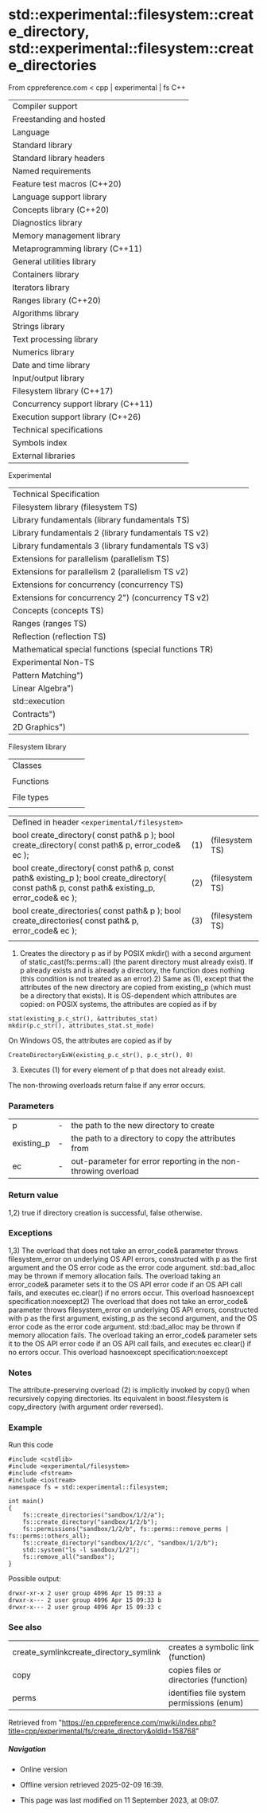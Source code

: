# std::experimental::filesystem::create_directory, std::experimental::filesystem::create_directories

From cppreference.com
< cpp‎ | experimental‎ | fs
C++

|  |  |  |  |  |
| --- | --- | --- | --- | --- |
| Compiler support | | | | |
| Freestanding and hosted | | | | |
| Language | | | | |
| Standard library | | | | |
| Standard library headers | | | | |
| Named requirements | | | | |
| Feature test macros (C++20) | | | | |
| Language support library | | | | |
| Concepts library (C++20) | | | | |
| Diagnostics library | | | | |
| Memory management library | | | | |
| Metaprogramming library (C++11) | | | | |
| General utilities library | | | | |
| Containers library | | | | |
| Iterators library | | | | |
| Ranges library (C++20) | | | | |
| Algorithms library | | | | |
| Strings library | | | | |
| Text processing library | | | | |
| Numerics library | | | | |
| Date and time library | | | | |
| Input/output library | | | | |
| Filesystem library (C++17) | | | | |
| Concurrency support library (C++11) | | | | |
| Execution support library (C++26) | | | | |
| Technical specifications | | | | |
| Symbols index | | | | |
| External libraries | | | | |

Experimental

|  |  |  |  |  |
| --- | --- | --- | --- | --- |
| Technical Specification | | | | |
| Filesystem library (filesystem TS) | | | | |
| Library fundamentals (library fundamentals TS) | | | | |
| Library fundamentals 2 (library fundamentals TS v2) | | | | |
| Library fundamentals 3 (library fundamentals TS v3) | | | | |
| Extensions for parallelism (parallelism TS) | | | | |
| Extensions for parallelism 2 (parallelism TS v2) | | | | |
| Extensions for concurrency (concurrency TS) | | | | |
| Extensions for concurrency 2") (concurrency TS v2) | | | | |
| Concepts (concepts TS) | | | | |
| Ranges (ranges TS) | | | | |
| Reflection (reflection TS) | | | | |
| Mathematical special functions (special functions TR) | | | | |
| Experimental Non-TS | | | | |
| Pattern Matching") | | | | |
| Linear Algebra") | | | | |
| std::execution | | | | |
| Contracts") | | | | |
| 2D Graphics") | | | | |

Filesystem library

|  |  |  |  |  |
| --- | --- | --- | --- | --- |
| Classes | | | | |
| |  |  |  |  |  | | --- | --- | --- | --- | --- | | filesystem::path | | | | | | filesystem::filesystem_error | | | | | | filesystem::directory_entry | | | | | | filesystem::directory_iterator | | | | | | filesystem::recursive_directory_iterator | | | | | | filesystem::file_status | | | | | | |  |  |  |  |  | | --- | --- | --- | --- | --- | | filesystem::space_info | | | | | | filesystem::file_type | | | | | | filesystem::perms | | | | | | filesystem::copy_options | | | | | | filesystem::directory_options | | | | | | filesystem::file_time_type | | | | | |
| Functions | | | | |
| |  |  |  |  |  | | --- | --- | --- | --- | --- | | filesystem::absolute filesystem::system_complete | | | | | | filesystem::canonical | | | | | | filesystem::copy | | | | | | filesystem::copy_file | | | | | | filesystem::copy_symlink | | | | | | ****filesystem::create_directory filesystem::create_directories**** | | | | | | filesystem::create_hard_link | | | | | | filesystem::create_symlink filesystem::create_directory_symlink | | | | | | filesystem::current_path | | | | | | filesystem::exists | | | | | | filesystem::equivalent | | | | | | |  |  |  |  |  | | --- | --- | --- | --- | --- | | filesystem::file_size | | | | | | filesystem::hard_link_count | | | | | | filesystem::last_write_time | | | | | | filesystem::permissions | | | | | | filesystem::read_symlink | | | | | | filesystem::remove filesystem::remove_all | | | | | | filesystem::rename | | | | | | filesystem::resize_file | | | | | | filesystem::space | | | | | | filesystem::status filesystem::symlink_status | | | | | | filesystem::temp_directory_path | | | | | |
| File types | | | | |
| |  |  |  |  |  | | --- | --- | --- | --- | --- | | filesystem::is_block_file | | | | | | filesystem::is_character_file | | | | | | filesystem::is_directory | | | | | | filesystem::is_empty | | | | | | filesystem::status_known | | | | | | |  |  |  |  |  | | --- | --- | --- | --- | --- | | filesystem::is_fifo | | | | | | filesystem::is_other | | | | | | filesystem::is_regular_file | | | | | | filesystem::is_socket | | | | | | filesystem::is_symlink | | | | | |

|  |  |  |
| --- | --- | --- |
| Defined in header `<experimental/filesystem>` |  |  |
| bool create_directory( const path& p );  bool create_directory( const path& p, error_code& ec ); | (1) | (filesystem TS) |
| bool create_directory( const path& p, const path& existing_p );  bool create_directory( const path& p, const path& existing_p, error_code& ec ); | (2) | (filesystem TS) |
| bool create_directories( const path& p );  bool create_directories( const path& p, error_code& ec ); | (3) | (filesystem TS) |
|  |  |  |

1) Creates the directory p as if by POSIX mkdir() with a second argument of static_cast<int>(fs::perms::all) (the parent directory must already exist). If p already exists and is already a directory, the function does nothing (this condition is not treated as an error).2) Same as (1), except that the attributes of the new directory are copied from existing_p (which must be a directory that exists). It is OS-dependent which attributes are copied: on POSIX systems, the attributes are copied as if by

```
stat(existing_p.c_str(), &attributes_stat)
mkdir(p.c_str(), attributes_stat.st_mode)

```

On Windows OS, the attributes are copied as if by

```
CreateDirectoryExW(existing_p.c_str(), p.c_str(), 0)

```

3) Executes (1) for every element of p that does not already exist.

The non-throwing overloads return false if any error occurs.

### Parameters

|  |  |  |
| --- | --- | --- |
| p | - | the path to the new directory to create |
| existing_p | - | the path to a directory to copy the attributes from |
| ec | - | out-parameter for error reporting in the non-throwing overload |

### Return value

1,2) true if directory creation is successful, false otherwise.

### Exceptions

1,3) The overload that does not take an error_code& parameter throws filesystem_error on underlying OS API errors, constructed with p as the first argument and the OS error code as the error code argument. std::bad_alloc may be thrown if memory allocation fails. The overload taking an error_code& parameter sets it to the OS API error code if an OS API call fails, and executes ec.clear() if no errors occur. This overload hasnoexcept specification:noexcept2) The overload that does not take an error_code& parameter throws filesystem_error on underlying OS API errors, constructed with p as the first argument, existing_p as the second argument, and the OS error code as the error code argument. std::bad_alloc may be thrown if memory allocation fails. The overload taking an error_code& parameter sets it to the OS API error code if an OS API call fails, and executes ec.clear() if no errors occur. This overload hasnoexcept specification:noexcept

### Notes

The attribute-preserving overload (2) is implicitly invoked by copy() when recursively copying directories. Its equivalent in boost.filesystem is copy_directory (with argument order reversed).

### Example

Run this code

```
#include <cstdlib>
#include <experimental/filesystem>
#include <fstream>
#include <iostream>
namespace fs = std::experimental::filesystem;
 
int main()
{
    fs::create_directories("sandbox/1/2/a");
    fs::create_directory("sandbox/1/2/b");
    fs::permissions("sandbox/1/2/b", fs::perms::remove_perms | fs::perms::others_all);
    fs::create_directory("sandbox/1/2/c", "sandbox/1/2/b");
    std::system("ls -l sandbox/1/2");
    fs::remove_all("sandbox");
}

```

Possible output:

```
drwxr-xr-x 2 user group 4096 Apr 15 09:33 a
drwxr-x--- 2 user group 4096 Apr 15 09:33 b
drwxr-x--- 2 user group 4096 Apr 15 09:33 c

```

### See also

|  |  |
| --- | --- |
| create_symlinkcreate_directory_symlink | creates a symbolic link   (function) |
| copy | copies files or directories   (function) |
| perms | identifies file system permissions   (enum) |

Retrieved from "<https://en.cppreference.com/mwiki/index.php?title=cpp/experimental/fs/create_directory&oldid=158768>"

##### Navigation

- Online version
- Offline version retrieved 2025-02-09 16:39.

- This page was last modified on 11 September 2023, at 09:07.